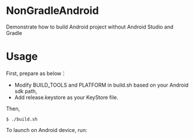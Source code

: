 # NonGradleAndroid

Demonstrate how to build Android project without Android Studio and Gradle 

# Usage

First, prepare as below： 

- Modify BUILD_TOOLS and PLATFORM in build.sh based on your Android sdk path, 
- Add release.keystore as your KeyStore file. 

Then, 

```
$ ./build.sh
```

To launch on Android device, run:
